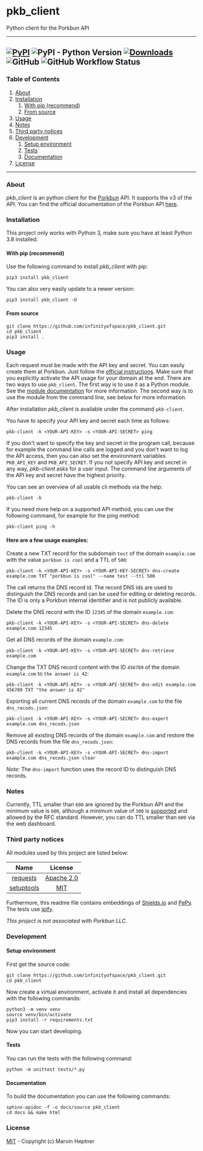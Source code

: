 # pkb_client

Python client for the Porkbun API

---
[![PyPI](https://img.shields.io/pypi/v/pkb_client)](https://pypi.org/project/pkb-client/) ![PyPI - Python Version](https://img.shields.io/pypi/pyversions/pkb_client) [![Downloads](https://static.pepy.tech/personalized-badge/pkb-client?period=total&units=international_system&left_color=grey&right_color=orange&left_text=Total%20Downloads)](https://pepy.tech/project/pkb-client) ![GitHub](https://img.shields.io/github/license/infinityofspace/pkb_client) ![GitHub Workflow Status](https://img.shields.io/github/actions/workflow/status/infinityofspace/pkb_client/pypi-publish-release.yml)
---

### Table of Contents

1. [About](#about)
2. [Installation](#installation)
    1. [With pip (recommend)](#with-pip-recommend)
    2. [From source](#from-source)
3. [Usage](#usage)
4. [Notes](#notes)
5. [Third party notices](#third-party-notices)
6. [Development](#development)
    1. [Setup environment](#setup-environment)
    2. [Tests](#tests)
    3. [Documentation](#documentation)
7. [License](#license)

---

### About

*pkb_client* is an python client for the [Porkbun](https://porkbun.com) API. It supports the v3 of the API. You can
find the official documentation of the Porkbun API [here](https://porkbun.com/api/json/v3/documentation).

### Installation

This project only works with Python 3, make sure you have at least Python 3.8 installed.

#### With pip (recommend)

Use the following command to install *pkb_client* with pip:

```commandline
pip3 install pkb_client
```

You can also very easily update to a newer version:

```commandline
pip3 install pkb_client -U
```

#### From source

```commandline
git clone https://github.com/infinityofspace/pkb_client.git
cd pkb_client
pip3 install .
```

### Usage

Each request must be made with the API key and secret. You can easily create them at Porkbun. Just follow
the [official instructions](https://porkbun.com/api/json/v3/documentation#Authentication). Make sure that you explicitly
activate the API usage for your domain at the end. There are two ways to use `pkb_client`. The first way is to use it as
a Python module. See the [module documentation](https://infinityofspace.github.io/pkb_client) for more information. The
second way is to use the module from the command line, see below for more information.

After installation *pkb_client* is available under the command `pkb-client`.

You have to specify your API key and secret each time as follows:

```commandline
pkb-client -k <YOUR-API-KEY> -s <YOUR-API-SECRET> ping
```

If you don't want to specify the key and secret in the program call, because for example the command line calls are
logged and you don't want to log the API access, then you can also set the environment variables `PKB_API_KEY` and
`PKB_API_SECRET`. If you not specify API key and secret in any way, *pkb-client* asks for a user input. The command line
arguments of the API key and secret have the highest priority.

You can see an overview of all usable cli methods via the help:

```commandline
pkb-client -h
```

If you need more help on a supported API method, you can use the following command, for example for the ping method:

```commandline
pkb-client ping -h
```

#### Here are a few usage examples:

Create a new TXT record for the subdomain `test` of the domain `example.com` with the value `porkbun is cool` and a TTL
of `500`:

```commandline
pkb-client -k <YOUR-API-KEY> -s <YOUR-API-KEY-SECRET> dns-create example.com TXT "porkbun is cool" --name test --ttl 500
```

The call returns the DNS record id. The record DNS ids are used to distinguish the DNS records and can be used for
editing or deleting records. The ID is only a Porkbun internal identifier and is not publicly available.

Delete the DNS record with the ID `12345` of the domain `example.com`:

```commandline
pkb-client -k <YOUR-API-KEY> -s <YOUR-API-SECRET> dns-delete example.com 12345
```

Get all DNS records of the domain `example.com`:

```commandline
pkb-client -k <YOUR-API-KEY> -s <YOUR-API-SECRET> dns-retrieve example.com
```

Change the TXT DNS record content with the ID `456789` of the domain `example.com` to `the answer is 42`:

```commandline
pkb-client -k <YOUR-API-KEY> -s <YOUR-API-SECRET> dns-edit example.com 456789 TXT "the answer is 42"
```

Exporting all current DNS records of the domain `example.com` to the file `dns_recods.json`:

```commandline
pkb-client -k <YOUR-API-KEY> -s <YOUR-API-SECRET> dns-export example.com dns_recods.json
```

Remove all existing DNS records of the domain `example.com` and restore the DNS records from the file `dns_recods.json`:

```commandline
pkb-client -k <YOUR-API-KEY> -s <YOUR-API-SECRET> dns-import example.com dns_recods.json clear
```

*Note:* The `dns-import` function uses the record ID to distinguish DNS records.

### Notes

Currently, TTL smaller than `600` are ignored by the Porkbun API and the minimum value is `600`, although a minimum
value of `300` is [supported](https://porkbun.com/api/json/v3/documentation) and allowed by the RFC standard. However,
you can do TTL smaller than `600` via the web dashboard.

### Third party notices

All modules used by this project are listed below:

|                       Name                       |                                   License                                   |
|:------------------------------------------------:|:---------------------------------------------------------------------------:|
|   [requests](https://github.com/psf/requests)    | [Apache 2.0](https://raw.githubusercontent.com/psf/requests/master/LICENSE) |
| [setuptools](https://github.com/pypa/setuptools) |    [MIT](https://raw.githubusercontent.com/pypa/setuptools/main/LICENSE)    |

Furthermore, this readme file contains embeddings of [Shields.io](https://github.com/badges/shields)
and [PePy](https://github.com/psincraian/pepy). The tests use [ipify](https://github.com/rdegges/ipify-api).

_This project is not associated with Porkbun LLC._

### Development

#### Setup environment

First get the source code:

```commandline
git clone https://github.com/infinityofspace/pkb_client.git
cd pkb_client
```

Now create a virtual environment, activate it and install all dependencies with the following commands:

```commandline
python3 -m venv venv
source venv/bin/activate
pip3 install -r requirements.txt
```

Now you can start developing.

#### Tests

You can run the tests with the following command:

```commandline
python -m unittest tests/*.py
```

#### Documentation

To build the documentation you can use the following commands:

```commandline
sphinx-apidoc -f -o docs/source pkb_client
cd docs && make html
```

### License

[MIT](https://github.com/infinityofspace/pkb_client/blob/master/License) - Copyright (c) Marvin Heptner
